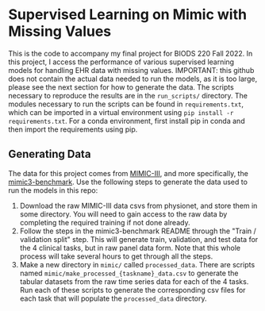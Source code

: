# Supervised Learning on Mimic with Missing Values

This is the code to accompany my final project for BIODS 220 Fall 2022. 
In this project, I access the performance of various supervised learning models for handling EHR data with missing values.
IMPORTANT: this github does not contain the actual data needed to run the models, as it is too large, please see the next section for how to generate the data.
The scripts necessary to reproduce the results are in the `run_scripts/` directory.
The modules necessary to run the scripts can be found in `requirements.txt`, which can be imported in a virtual environment using
`pip install -r requirements.txt`. For a conda environment, first install pip in conda and then import the requirements using pip.

## Generating Data

The data for this project comes from [MIMIC-III](https://physionet.org/content/mimiciii/1.4/), and more specifically, the [mimic3-benchmark](https://github.com/YerevaNN/mimic3-benchmarks). Use the following steps to generate the data used to run the models in this repo:

1) Download the raw MIMIC-III data csvs from physionet, and store them in some directory. You will need to gain access to the raw data by completing the required training if not done already.
2) Follow the steps in the mimic3-benchmark README through the "Train / validation split" step. This will generate train, validation, and test data for the 4 clinical tasks, but in raw panel data form. Note that this whole process will take several hours to get through all the steps.
3) Make a new directory in `mimic/` called `processed_data`. There are scripts named `mimic/make_processed_{taskname}_data.csv` to generate the tabular datasets from the raw time series data for each of the 4 tasks. Run each of these scripts to generate the corresponding csv files for each task that will populate the `processed_data` directory.
